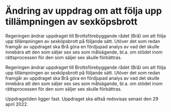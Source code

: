 # Ändring av uppdrag om att följa upp tillämpningen av sexköpsbrott

Regeringen ändrar uppdraget till Brottsförebyggande rådet (Brå) om att följa upp tillämpningen av sexköpsbrott på följande sätt. Utöver det som redan framgår av uppdraget ska Brå göra en fördjupad analys av vad det skulle innebära att den som säljer sex ses som målsägande, bl.a. om stödet inom rättsprocessen för den som säljer sex skulle förbättras.

Regeringen ändrar uppdraget till Brottsförebyggande rådet (Brå) om att följa upp tillämpningen av sexköpsbrott på följande sätt. Utöver det som redan framgår av uppdraget ska Brå göra en fördjupad analys av vad det skulle innebära att den som säljer sex ses som målsägande, bl.a. om stödet inom rättsprocessen för den som säljer sex skulle förbättras.

Uppdragstiden ligger fast. Uppdraget ska alltså redovisas senast den 29 april 2022.
